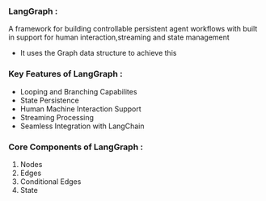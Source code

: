 ### LangGraph :

A framework for building controllable persistent agent workflows with built in support for human interaction,streaming and state management
- It uses the Graph data structure to achieve this

### Key Features of LangGraph :
- Looping and Branching Capabilites
- State Persistence
- Human Machine Interaction Support
- Streaming Processing
- Seamless Integration with LangChain

### Core Components of LangGraph :

1. Nodes
2. Edges
3. Conditional Edges
4. State
